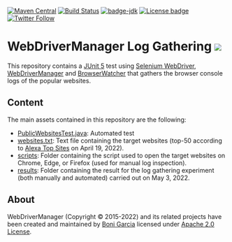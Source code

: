 [![Maven Central](https://img.shields.io/maven-central/v/io.github.bonigarcia/webdrivermanager.svg)](https://search.maven.org/#search%7Cga%7C1%7Cg%3Aio.github.bonigarcia%20a%3Awebdrivermanager)
[![Build Status](https://github.com/bonigarcia/webdrivermanager-log-gathering/workflows/build/badge.svg)](https://github.com/bonigarcia/webdrivermanager-log-gathering/actions)
[![badge-jdk](https://img.shields.io/badge/jdk-11-green.svg)](https://www.oracle.com/java/technologies/downloads/)
[![License badge](https://img.shields.io/badge/license-Apache2-green.svg)](https://www.apache.org/licenses/LICENSE-2.0)
[![Twitter Follow](https://img.shields.io/twitter/follow/boni_gg.svg?style=social)](https://twitter.com/boni_gg)

# WebDriverManager Log Gathering [![][Logo]][GitHub Repository]

This repository contains a [JUnit 5] test using [Selenium WebDriver], [WebDriverManager] and [BrowserWatcher] that gathers the browser console logs of the popular websites.

## Content

The main assets contained in this repository are the following:

- [PublicWebsitesTest.java](https://github.com/bonigarcia/webdrivermanager-log-gathering/blob/main/src/test/java/io/github/bonigarcia/wdm/test/PublicWebsitesTest.java): Automated test
- [websites.txt](https://github.com/bonigarcia/webdrivermanager-log-gathering/blob/main/src/test/resources/websites.txt): Text file containing the target websites (top-50 according to [Alexa Top Sites] on April 19, 2022).
- [scripts](https://github.com/bonigarcia/webdrivermanager-log-gathering/tree/main/scripts): Folder containing the script used to open the target websites on Chrome, Edge, or Firefox (used for manual log inspection).
- [results](https://github.com/bonigarcia/webdrivermanager-log-gathering/tree/main/results): Folder containing the result for the log gathering experiment (both manually and automated) carried out on May 3, 2022.

## About

WebDriverManager (Copyright &copy; 2015-2022) and its related projects have been created and maintained by [Boni Garcia] licensed under [Apache 2.0 License].

[Apache 2.0 License]: https://www.apache.org/licenses/LICENSE-2.0
[Boni Garcia]: https://bonigarcia.dev/
[JUnit 5]: https://junit.org/junit5/docs/current/user-guide/
[Selenium WebDriver]: https://www.selenium.dev/documentation/webdriver/
[WebDriverManager]:https://bonigarcia.dev/webdrivermanager/
[Logo]: https://bonigarcia.github.io/img/webdrivermanager.png
[GitHub Repository]: https://github.com/bonigarcia/webdrivermanager-log-gathering
[BrowserWatcher]: https://bonigarcia.dev/browserwatcher/
[Alexa Top Sites]: https://web.archive.org/web/20220319013139/https://www.alexa.com/topsites
